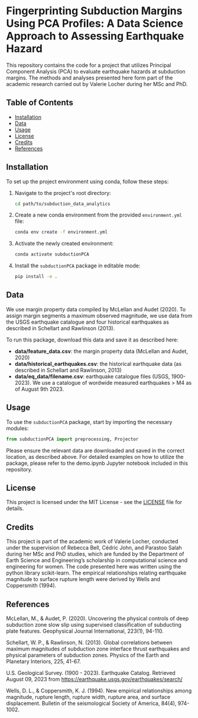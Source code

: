 <!-- #region -->
# Fingerprinting Subduction Margins Using PCA Profiles: A Data Science Approach to Assessing Earthquake Hazard


This repository contains the code for a project that utilizes Principal Component Analysis (PCA) to evaluate earthquake hazards at subduction margins. The methods and analyses presented here form part of the academic research carried out by Valerie Locher during her MSc and PhD.


## Table of Contents
- [Installation](#installation)
- [Data](#data)
- [Usage](#usage)
- [License](#license)
- [Credits](#credits)
- [References](#references)


## Installation

To set up the project environment using conda, follow these steps:

1. Navigate to the project's root directory:

    ```bash
    cd path/to/subduction_data_analytics
    ```

2. Create a new conda environment from the provided `environment.yml` file:

    ```bash
    conda env create -f environment.yml
    ```

3. Activate the newly created environment:

    ```bash
    conda activate subductionPCA
    ```

4. Install the `subductionPCA` package in editable mode:

    ```bash
    pip install -e .
    ```


## Data

We use margin property data compiled by McLellan and Audet (2020). To assign margin segments a maximum observed magnitude, we use data from the USGS earthquake catalogue and four historical earthquakes as described in Schellart and Rawlinson (2013). 

To run this package, download this data and save it as described here:
- **data/feature_data.csv**: the margin property data (McLellan and Audet, 2020)
- **data/historical_earthquakes.csv**: the historical earthquake data (as described in Schellart and Rawlinson, 2013)
- **data/eq_data/filename.csv**: earthquake catalogue files (USGS, 1900-2023). We use a catalogue of wordwide measured earthquakes > M4 as of August 9th 2023. 


## Usage

To use the `subductionPCA` package, start by importing the necessary modules:
<!-- #endregion -->

```python
from subductionPCA import preprocessing, Projector
```
<!-- #region -->
Please ensure the relevant data are downloaded and saved in the correct location, as described above. For detailed examples on how to utilize the package, please refer to the demo.ipynb Jupyter notebook included in this repository.

## License

This project is licensed under the MIT License - see the [LICENSE](LICENSE) file for details.


## Credits

This project is part of the academic work of Valerie Locher, conducted under the supervision of Rebecca Bell, Cédric John, and Parastoo Salah during her MSc and PhD studies, which are funded by the Department of Earth Science and Engineering’s scholarship in computational science and engineering for women. The code presented here was written using the python library scikit-learn. The empirical relationships relating earthquake magnitude to surface rupture length were derived by Wells and Coppersmith (1994).


## References

McLellan, M., & Audet, P. (2020). Uncovering the physical controls of deep subduction zone slow slip using supervised classification of subducting plate features. Geophysical Journal International, 223(1), 94-110. 

Schellart, W. P., & Rawlinson, N. (2013). Global correlations between maximum magnitudes of subduction zone interface thrust earthquakes and physical parameters of subduction zones. Physics of the Earth and Planetary Interiors, 225, 41-67. 

U.S. Geological Survey. (1900 - 2023). Earthquake Catalog. Retrieved August 09, 2023 from https://earthquake.usgs.gov/earthquakes/search/

Wells, D. L., & Coppersmith, K. J. (1994). New empirical relationships among magnitude, rupture length, rupture width, rupture area, and surface displacement. Bulletin of the seismological Society of America, 84(4), 974-1002.
<!-- #endregion -->

```python

```
